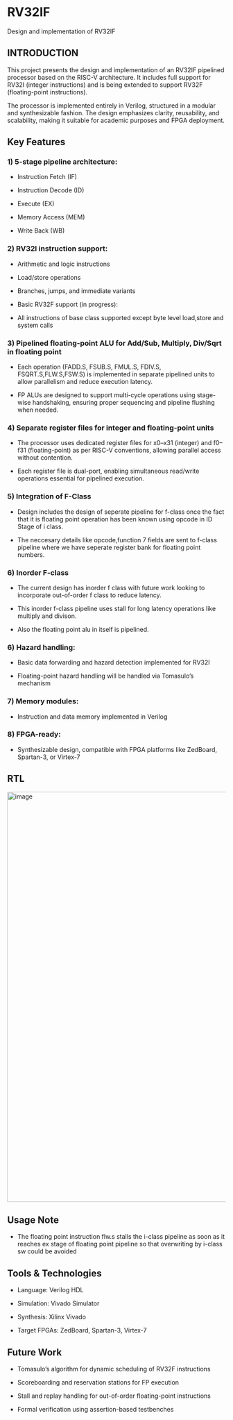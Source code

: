# RV32IF
Design and implementation of RV32IF
 ## INTRODUCTION
This project presents the design and implementation of an RV32IF pipelined processor based on the RISC-V architecture. It includes full support for RV32I (integer instructions) and is being extended to support RV32F (floating-point instructions).

The processor is implemented entirely in Verilog, structured in a modular and synthesizable fashion. The design emphasizes clarity, reusability, and scalability, making it suitable for academic purposes and FPGA deployment.

## Key Features
 ### 1) 5-stage pipeline architecture: 

  - Instruction Fetch (IF)

  - Instruction Decode (ID)

  - Execute (EX)

  - Memory Access (MEM)

  - Write Back (WB)

 ### 2) RV32I instruction support:

  - Arithmetic and logic instructions

  - Load/store operations

  - Branches, jumps, and immediate variants

  - Basic RV32F support (in progress):

  - All instructions of base class supported except byte level load,store and system calls

 ### 3) Pipelined floating-point ALU for Add/Sub, Multiply, Div/Sqrt in floating point

  - Each operation (FADD.S, FSUB.S, FMUL.S, FDIV.S, FSQRT.S,FLW.S,FSW.S) is implemented in separate pipelined units to allow parallelism and reduce execution latency.

  - FP ALUs are designed to support multi-cycle operations using stage-wise handshaking, ensuring proper sequencing and pipeline flushing when needed.

 ### 4) Separate register files for integer and floating-point units
 
  - The processor uses dedicated register files for x0–x31 (integer) and f0–f31 (floating-point) as per RISC-V conventions, allowing parallel access without contention.

  - Each register file is dual-port, enabling simultaneous read/write operations essential for pipelined execution.

 ### 5) Integration of F-Class

 -  Design includes the design of seperate pipeline for f-class once the fact that it is floating point operation has been known using opcode in ID Stage of i class.

 - The neccesary details like opcode,function 7 fields are sent to f-class pipeline where we have seperate register bank for floating point numbers.

### 6) Inorder F-class

  - The current design has inorder f class with future work looking to incorporate out-of-order f class to reduce latency.

  - This inorder f-class pipeline uses stall for long latency operations like multiply and divison.

  - Also the floating point alu in itself is pipelined.

 ### 6) Hazard handling:

  - Basic data forwarding and hazard detection implemented for RV32I

  - Floating-point hazard handling will be handled via Tomasulo’s mechanism

 ### 7) Memory modules:

  - Instruction and data memory implemented in Verilog

 ### 8) FPGA-ready:

  - Synthesizable design, compatible with FPGA platforms like ZedBoard, Spartan-3, or Virtex-7

## RTL

<img width="945" alt="image" src="https://github.com/user-attachments/assets/d48fa1df-11a1-4995-bd7f-9067d15d9fa5" />


## Usage Note

- The floating point instruction flw.s stalls the i-class pipeline as soon as it reaches ex stage of floating point pipeline so that overwriting by i-class sw could be avoided 

## Tools & Technologies

- Language: Verilog HDL

- Simulation: Vivado Simulator

- Synthesis: Xilinx Vivado

- Target FPGAs: ZedBoard, Spartan-3, Virtex-7

## Future Work

 - Tomasulo’s algorithm for dynamic scheduling of RV32F instructions

 - Scoreboarding and reservation stations for FP execution

 - Stall and replay handling for out-of-order floating-point instructions

 - Formal verification using assertion-based testbenches



